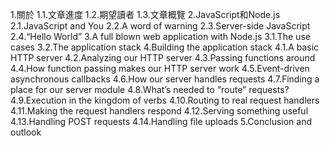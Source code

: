 1.關於
	1.1.文章進度
	1.2.期望讀者
	1.3.文章概覽
2.JavaScript和Node.js
	2.1.JavaScript and You
	2.2.A word of warning
	2.3.Server-side JavaScript
	2.4.“Hello World”
3.A full blown web application with Node.js
	3.1.The use cases
	3.2.The application stack
4.Building the application stack
	4.1.A basic HTTP server
	4.2.Analyzing our HTTP server
	4.3.Passing functions around
	4.4.How function passing makes our HTTP server work
	4.5.Event-driven asynchronous callbacks
	4.6.How our server handles requests
	4.7.Finding a place for our server module
	4.8.What’s needed to “route” requests?
	4.9.Execution in the kingdom of verbs
	4.10.Routing to real request handlers
	4.11.Making the request handlers respond
	4.12.Serving something useful
	4.13.Handling POST requests
	4.14.Handling file uploads
5.Conclusion and outlook

